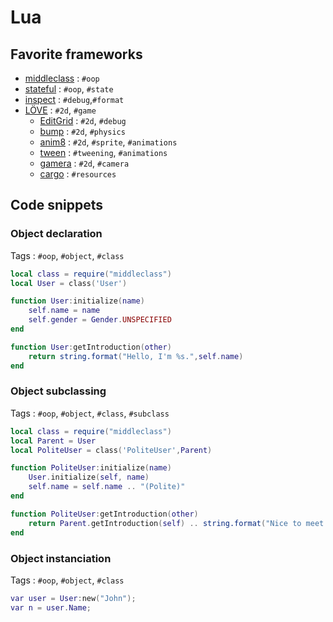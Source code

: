 # Lua

## Favorite frameworks

* [middleclass](https://github.com/kikito/middleclass) : `#oop`
* [stateful](https://github.com/kikito/stateful.lua) : `#oop`, `#state`
* [inspect](https://github.com/kikito/inspect.lua) : `#debug`,`#format`
* [LÖVE](https://love2d.org/) : `#2d`, `#game`
	* [EditGrid](https://github.com/bakpakin/Editgrid) : `#2d`, `#debug`	 
	* [bump](https://github.com/kikito/bump.lua) : `#2d`, `#physics`
	* [anim8](https://github.com/kikito/anim8) : `#2d`, `#sprite`, `#animations`
	* [tween](https://github.com/kikito/tween.lua) : `#tweening`, `#animations`
	* [gamera](https://github.com/kikito/gamera/blob/master/gamera.luas) : `#2d`, `#camera`
	* [cargo](https://github.com/bjornbytes/cargo) : `#resources`

## Code snippets

### Object declaration

Tags : `#oop`, `#object`, `#class`

```lua
local class = require("middleclass")
local User = class('User')

function User:initialize(name)
	self.name = name
	self.gender = Gender.UNSPECIFIED
end

function User:getIntroduction(other)
	return string.format("Hello, I'm %s.",self.name)
end
```

### Object subclassing

Tags : `#oop`, `#object`, `#class`, `#subclass`

```lua
local class = require("middleclass")
local Parent = User
local PoliteUser = class('PoliteUser',Parent)

function PoliteUser:initialize(name)
	User.initialize(self, name)
	self.name = self.name .. "(Polite)"
end

function PoliteUser:getIntroduction(other)
	return Parent.getIntroduction(self) .. string.format("Nice to meet you %s !",other.name)
end

```
### Object instanciation

Tags : `#oop`, `#object`, `#class`

```lua
var user = User:new("John");
var n = user.Name;
```